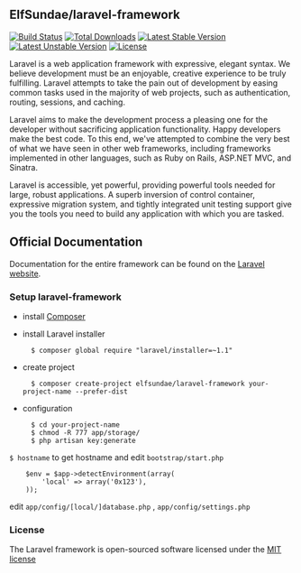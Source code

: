 ## ElfSundae/laravel-framework

[![Build Status](https://travis-ci.org/ElfSundae/laravel-framework.svg)](https://travis-ci.org/ElfSundae/laravel-framework)
[![Total Downloads](https://poser.pugx.org/ElfSundae/laravel-framework/downloads.svg)](https://packagist.org/packages/ElfSundae/laravel-framework)
[![Latest Stable Version](https://poser.pugx.org/ElfSundae/laravel-framework/v/stable.svg)](https://packagist.org/packages/ElfSundae/laravel-framework)
[![Latest Unstable Version](https://poser.pugx.org/ElfSundae/laravel-framework/v/unstable.svg)](https://packagist.org/packages/ElfSundae/laravel-framework)
[![License](https://poser.pugx.org/ElfSundae/laravel-framework/license.svg)](https://packagist.org/packages/ElfSundae/laravel-framework)

Laravel is a web application framework with expressive, elegant syntax. We believe development must be an enjoyable, creative experience to be truly fulfilling. Laravel attempts to take the pain out of development by easing common tasks used in the majority of web projects, such as authentication, routing, sessions, and caching.

Laravel aims to make the development process a pleasing one for the developer without sacrificing application functionality. Happy developers make the best code. To this end, we've attempted to combine the very best of what we have seen in other web frameworks, including frameworks implemented in other languages, such as Ruby on Rails, ASP.NET MVC, and Sinatra.

Laravel is accessible, yet powerful, providing powerful tools needed for large, robust applications. A superb inversion of control container, expressive migration system, and tightly integrated unit testing support give you the tools you need to build any application with which you are tasked.

## Official Documentation

Documentation for the entire framework can be found on the [Laravel website](http://laravel.com/docs).

### Setup laravel-framework

+ install [Composer](https://getcomposer.org/)
+ install Laravel installer

		$ composer global require "laravel/installer=~1.1"

+ create project

		$ composer create-project elfsundae/laravel-framework your-project-name --prefer-dist

+ configuration

		$ cd your-project-name
		$ chmod -R 777 app/storage/
		$ php artisan key:generate
	
 `$ hostname` to get hostname and edit `bootstrap/start.php`
 
		$env = $app->detectEnvironment(array(
			'local' => array('0x123'),
		));
		
 edit `app/config/[local/]database.php` , `app/config/settings.php`


### License

The Laravel framework is open-sourced software licensed under the [MIT license](http://opensource.org/licenses/MIT)

